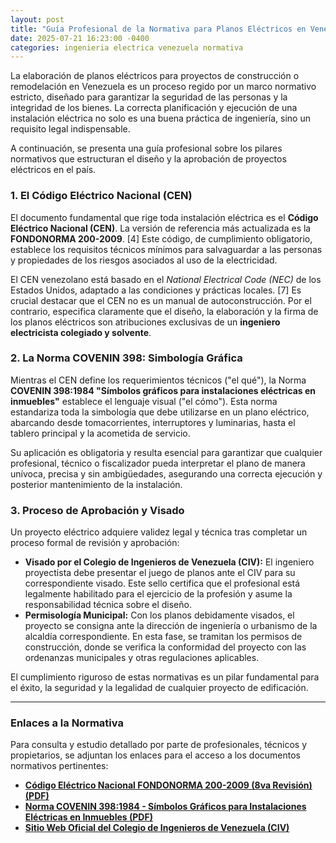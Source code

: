 ```yaml
---
layout: post
title: "Guía Profesional de la Normativa para Planos Eléctricos en Venezuela"
date: 2025-07-21 16:23:00 -0400
categories: ingenieria electrica venezuela normativa
---
```


La elaboración de planos eléctricos para proyectos de construcción o remodelación en Venezuela es un proceso regido por un marco normativo estricto, diseñado para garantizar la seguridad de las personas y la integridad de los bienes. La correcta planificación y ejecución de una instalación eléctrica no solo es una buena práctica de ingeniería, sino un requisito legal indispensable.

A continuación, se presenta una guía profesional sobre los pilares normativos que estructuran el diseño y la aprobación de proyectos eléctricos en el país.

### 1. El Código Eléctrico Nacional (CEN)

El documento fundamental que rige toda instalación eléctrica es el **Código Eléctrico Nacional (CEN)**. La versión de referencia más actualizada es la **FONDONORMA 200-2009**. [4] Este código, de cumplimiento obligatorio, establece los requisitos técnicos mínimos para salvaguardar a las personas y propiedades de los riesgos asociados al uso de la electricidad.

El CEN venezolano está basado en el *National Electrical Code (NEC)* de los Estados Unidos, adaptado a las condiciones y prácticas locales. [7] Es crucial destacar que el CEN no es un manual de autoconstrucción. Por el contrario, especifica claramente que el diseño, la elaboración y la firma de los planos eléctricos son atribuciones exclusivas de un **ingeniero electricista colegiado y solvente**.

### 2. La Norma COVENIN 398: Simbología Gráfica

Mientras el CEN define los requerimientos técnicos ("el qué"), la Norma **COVENIN 398:1984 "Símbolos gráficos para instalaciones eléctricas en inmuebles"** establece el lenguaje visual ("el cómo"). Esta norma estandariza toda la simbología que debe utilizarse en un plano eléctrico, abarcando desde tomacorrientes, interruptores y luminarias, hasta el tablero principal y la acometida de servicio.

Su aplicación es obligatoria y resulta esencial para garantizar que cualquier profesional, técnico o fiscalizador pueda interpretar el plano de manera unívoca, precisa y sin ambigüedades, asegurando una correcta ejecución y posterior mantenimiento de la instalación.

### 3. Proceso de Aprobación y Visado

Un proyecto eléctrico adquiere validez legal y técnica tras completar un proceso formal de revisión y aprobación:

*   **Visado por el Colegio de Ingenieros de Venezuela (CIV):** El ingeniero proyectista debe presentar el juego de planos ante el CIV para su correspondiente visado. Este sello certifica que el profesional está legalmente habilitado para el ejercicio de la profesión y asume la responsabilidad técnica sobre el diseño.
*   **Permisología Municipal:** Con los planos debidamente visados, el proyecto se consigna ante la dirección de ingeniería o urbanismo de la alcaldía correspondiente. En esta fase, se tramitan los permisos de construcción, donde se verifica la conformidad del proyecto con las ordenanzas municipales y otras regulaciones aplicables.

El cumplimiento riguroso de estas normativas es un pilar fundamental para el éxito, la seguridad y la legalidad de cualquier proyecto de edificación.

---

### Enlaces a la Normativa

Para consulta y estudio detallado por parte de profesionales, técnicos y propietarios, se adjuntan los enlaces para el acceso a los documentos normativos pertinentes:

*   **[Código Eléctrico Nacional FONDONORMA 200-2009 (8va Revisión) (PDF)](https://github.com/aricagua/omarprojects/blob/6436de4ee7dba40aa339b8dd3f6b26cac3c175dd/assets/pdf/cdigoelctriconacional8varevisinfondonorma200-2009-221129192754-eb5c38ed.pdf)**
*   **[Norma COVENIN 398:1984 - Símbolos Gráficos para Instalaciones Eléctricas en Inmuebles (PDF)](https://github.com/aricagua/omarprojects/blob/6436de4ee7dba40aa339b8dd3f6b26cac3c175dd/assets/pdf/398-84-simbolos-electricos.pdf)**
*   **[Sitio Web Oficial del Colegio de Ingenieros de Venezuela (CIV)](http://www.civ.net.ve/)**
